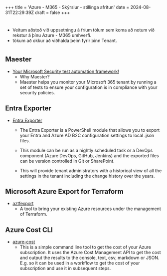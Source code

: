 +++
title = 'Azure - M365 - Skýrslur - stillinga afritun'
date = 2024-08-31T22:29:39Z
draft = false
+++
#
- Veitum aðstoð við uppsetningu á fríum tólum sem koma að notum við rekstur á þínu Azure - M365 umhverfi. 
- tökum að okkur að viðhalda þeim fyrir þinn Tenant.
#
## Maester
  - [Your Microsoft Security test automation framework!](https://maester.dev/)
    - Why Maester?
    - Maester helps you monitor your Microsoft 365 tenant by running a set of tests to ensure your configuration is in compliance with your security policies.

## Entra Exporter
  - [Entra Exporter](https://github.com/microsoft/EntraExporter)
    - The Entra Exporter is a PowerShell module that allows you to export your Entra and Azure AD B2C configuration settings to local .json files.

    - This module can be run as a nightly scheduled task or a DevOps component (Azure DevOps, GitHub, Jenkins) and the exported files can be version controlled in Git or SharePoint.

    - This will provide tenant administrators with a historical view of all the settings in the tenant including the change history over the years.

## Microsoft Azure Export for Terraform
  - [aztfexport](https://github.com/Azure/aztfexport)
    - A tool to bring your existing Azure resources under the management of Terraform.

## Azure Cost CLI
  - [azure-cost](https://github.com/mivano/azure-cost-cli)
    - This is a simple command line tool to get the cost of your Azure subscription. It uses the Azure Cost Management API to get the cost and output the results to the console, text, csv, markdown or JSON. E.g. so it can be used in a workflow to get the cost of your subscription and use it in subsequent steps.
